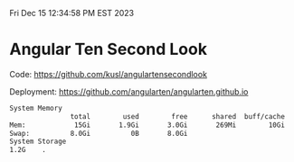 Fri Dec 15 12:34:58 PM EST 2023

# Angular Ten Second Look

Code: https://github.com/kusl/angulartensecondlook

Deployment: https://github.com/angularten/angularten.github.io

```bash
System Memory
               total        used        free      shared  buff/cache   available
Mem:            15Gi       1.9Gi       3.0Gi       269Mi        10Gi        13Gi
Swap:          8.0Gi          0B       8.0Gi
System Storage
1.2G	.
